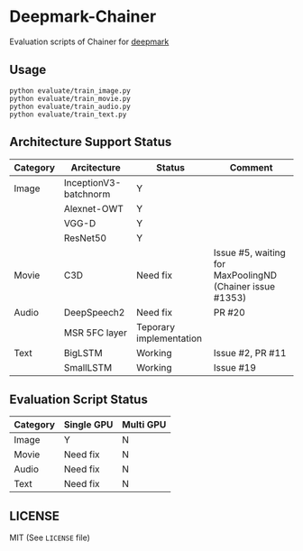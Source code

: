 # Deepmark-Chainer
Evaluation scripts of Chainer for [deepmark](https://github.com/DeepMark/deepmark)

## Usage

```
python evaluate/train_image.py
python evaluate/train_movie.py
python evaluate/train_audio.py
python evaluate/train_text.py
```

## Architecture Support Status

|Category|Arcitecture|Status|Comment|
|---|---|---|---|
|Image|InceptionV3-batchnorm|Y||
||Alexnet-OWT|Y||
||VGG-D|Y||
||ResNet50|Y||
|Movie|C3D|Need fix|Issue #5, waiting for MaxPoolingND (Chainer issue #1353)|
|Audio|DeepSpeech2|Need fix|PR #20|
||MSR 5FC layer|Teporary implementation||
|Text|BigLSTM|Working|Issue #2, PR #11|
||SmallLSTM|Working|Issue #19|

## Evaluation Script Status
|Category|Single GPU|Multi GPU|
|---|---|---|
|Image|Y|N|
|Movie|Need fix|N|
|Audio|Need fix|N|
|Text|Need fix|N|

## LICENSE

MIT (See `LICENSE` file)
